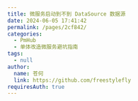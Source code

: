 ```yaml
---
title: 微服务启动到不到 DataSource 数据源
date: 2024-06-05 17:41:42
permalink: /pages/2cf842/
categories: 
  - PmHub
  - 单体改造微服务避坑指南
tags: 
  - null
author: 
  name: 苍何
  link: https://github.com/freestylefly
requiresAuth: true
---
```

